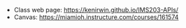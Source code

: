 - Class web page: https://kenirwin.github.io/IMS203-APIs/
- Canvas: https://miamioh.instructure.com/courses/161574
